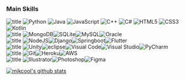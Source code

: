 

### Main Skills
<img alt="title" src="https://img.shields.io/badge/⚡language-000000?style=for-the-badge"/> <img alt="Python" src="https://img.shields.io/badge/-Python-000000?logo=python&style=flat"/> <img alt="Java" src="https://img.shields.io/badge/-Java-000000?logo=Java&style=flat&logoColor=red"/> <img alt="JavaScript" src="https://img.shields.io/badge/-JavaScript-000000?logo=JavaScript&style=flat"/> <img alt="C++" src="https://img.shields.io/badge/-C++-000000?logo=c%2B%2B&style=flat&logoColor=C2BCD5"/> <img alt="C#" src="https://img.shields.io/badge/-C%23-000000?logo=csharp&style=flat&logoColor=96B7A3"/> <img alt="HTML5" src="https://img.shields.io/badge/-HTML5-000000?logo=HTML5&style=flat"/> <img alt="CSS3" src="https://img.shields.io/badge/-CSS3-000000?logo=CSS3&style=flat"/> <img alt="Kotlin" src="https://img.shields.io/badge/-Kotlin-000000?logo=Kotlin&style=flat"/>  
<img alt="title" src="https://img.shields.io/badge/⚡DB-000000?style=for-the-badge"/> <img alt="MongoDB" src ="https://img.shields.io/badge/-MongoDB-000000?logo=mongodb&style=flat"/><img alt="SQLite" src ="https://img.shields.io/badge/-SQLite-000000?logo=SQLite&style=flat&logoColor=548CE2"/><img alt="MySQL" src="https://img.shields.io/badge/-MySQL-000000?logo=mysql&style=flat"/><img alt="Oracle" src ="https://img.shields.io/badge/-oracle-000000?logo=oracle&style=flat&logoColor=red" />  
<img alt="title" src="https://img.shields.io/badge/⚡Framework-000000?style=for-the-badge"/> <img alt="NodeJS" src="https://img.shields.io/badge/-Node.js-000000?logo=node.js&style=flat"/><img alt="Django" src="https://img.shields.io/badge/-Django-000000?logo=django&style=flat"/><img alt="Springboot" src="https://img.shields.io/badge/-Springboot-000000?logo=springboot&style=flat"/><img alt="Flutter" src="https://img.shields.io/badge/-Fluter-000000?logo=flutter&style=flat&logoColor=15CAF4" />  
<img alt="title" src="https://img.shields.io/badge/⚡Tool-000000?style=for-the-badge"/> <img alt="Unity" src="https://img.shields.io/badge/-Unity-000000?logo=unity&style=flat"/><img alt="eclipse" src="https://img.shields.io/badge/-Eclipse-000000?logo=eclipse&style=flat&logoColor=886A08"/><img alt="Visual Code" src="https://img.shields.io/badge/-Visual%20Code-000000?logo=visualstudiocode&style=flat&logoColor=blue"/><img alt="Visual Studio" src="https://img.shields.io/badge/-Visual%20Studio-000000?logo=visualstudio&style=flat&logoColor=8E3FFE"/><img alt="PyCharm" src="https://img.shields.io/badge/-Pycharm-000000?logo=pycharm&style=flat&logoColor=67E290"/>  
<img alt="title" src="https://img.shields.io/badge/⚡VC/Platform-000000?style=for-the-badge"/> <img alt="Git" src="https://img.shields.io/badge/-Git-000000?logo=git&style=flat"/><img alt="Heroku" src="https://img.shields.io/badge/-Heroku-000000?logo=heroku&style=flat&logoColor=7826FC"/><img alt="AWS" src="https://img.shields.io/badge/-AWS-000000?logo=amazon&style=flat"/>  
<img alt="title" src="https://img.shields.io/badge/⚡Design-000000?style=for-the-badge"/> <img alt="Illustrator" src="https://img.shields.io/badge/-Illustrator-000000?logo=adobeillustrator&style=flat"/><img alt="Photoshop" src="https://img.shields.io/badge/-Photoshop-000000?logo=adobephotoshop&style=flat"/><img alt="Figma" src="https://img.shields.io/badge/-Figma-000000?logo=figma&style=flat"/>
  
  
[![mjkcool's github stats](https://github-readme-stats.vercel.app/api?username=mjkcool&theme=outrun&show_icons=true)](https://github.com/mjkcool/github-readme-stats)
<!--https://github.com/anuraghazra/github-readme-stats/blob/master/themes/README.md-->
<!-- [![Top Langs](https://github-readme-stats.vercel.app/api/top-langs/?username=mjkcool&layout=compact)](https://github.com/mjkcool/github-readme-stats)


<!--
### 🎧 My favorites
<a href="https://www.youtube.com/watch?v=UOxkGD8qRB4"><img src="https://user-images.githubusercontent.com/53461080/100521872-d07e2100-31e9-11eb-922e-673d5cc2325f.jpg" width="150px" target="_blank"></a> <a href="https://www.youtube.com/watch?v=RkID8_gnTxw"><img src="https://user-images.githubusercontent.com/53461080/100521834-7715f200-31e9-11eb-9772-d21c8e856065.jpg" width="150px" target="_blank"></a>

**mjkim0206/mjkim0206** is a ✨ _special_ ✨ repository because its `README.md` (this file) appears on your GitHub profile.

Here are some ideas to get you started:

- 🔭 I’m currently working on ...
- 🌱 I’m currently learning ...
- 👯 I’m looking to collaborate on ...
- 🤔 I’m looking for help with ...
- 💬 Ask me about ...
- 📫 How to reach me: ...
- 😄 Pronouns: ...
- ⚡ Fun fact: ...
-->

